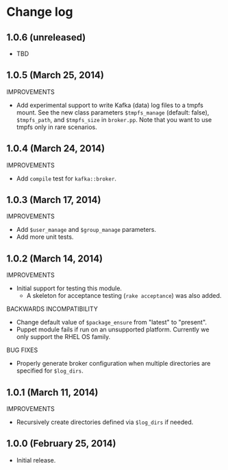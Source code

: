 # Change log

## 1.0.6 (unreleased)

* TBD


## 1.0.5 (March 25, 2014)

IMPROVEMENTS

* Add experimental support to write Kafka (data) log files to a tmpfs mount.  See the new class parameters
  `$tmpfs_manage` (default: false), `$tmpfs_path`, and `$tmpfs_size` in `broker.pp`.  Note that you want to use tmpfs
  only in rare scenarios.


## 1.0.4 (March 24, 2014)

IMPROVEMENTS

* Add `compile` test for `kafka::broker`.


## 1.0.3 (March 17, 2014)

IMPROVEMENTS

* Add `$user_manage` and `$group_manage` parameters.
* Add more unit tests.


## 1.0.2 (March 14, 2014)

IMPROVEMENTS

* Initial support for testing this module.
    * A skeleton for acceptance testing (`rake acceptance`) was also added.

BACKWARDS INCOMPATIBILITY

* Change default value of `$package_ensure` from "latest" to "present".
* Puppet module fails if run on an unsupported platform.  Currently we only support the RHEL OS family.

BUG FIXES

* Properly generate broker configuration when multiple directories are specified for `$log_dirs`.


## 1.0.1 (March 11, 2014)

IMPROVEMENTS

* Recursively create directories defined via `$log_dirs` if needed.


## 1.0.0 (February 25, 2014)

* Initial release.

